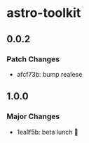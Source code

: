 # astro-toolkit

## 0.0.2

### Patch Changes

- afcf73b: bump realese

## 1.0.0

### Major Changes

- 1ea1f5b: beta lunch 🚀
